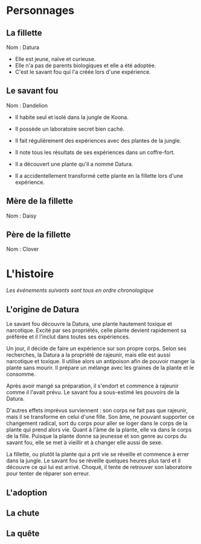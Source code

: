 # Personnages

## La fillette
Nom : Datura

- Elle est jeune, naïve et curieuse.
- Elle n'a pas de parents biologiques et elle a été adoptée.
- C'est le savant fou qui l'a créée lors d'une expérience.

## Le savant fou
Nom : Dandelion

- Il habite seul et isolé dans la jungle de Koona.
- Il possède un laboratoire secret bien caché.
- Il fait régulièrement des expériences avec des plantes de la jungle.
- Il note tous les résultats de ses expériences dans un coffre-fort.

- Il a découvert une plante qu'il a nommé Datura.
- Il a accidentellement transformé cette plante en la fillette lors d'une expérience.

## Mère de la fillette
Nom : Daisy

## Père de la fillette
Nom : Clover

# L'histoire

_Les événements suivants sont tous en ordre chronologique_

## L'origine de Datura
Le savant fou découvre la Datura, une plante hautement toxique et narcotique. Excité par ses propriétés, celle plante devient rapidement sa préférée et il l'inclut dans toutes ses expériences.

Un jour, il décide de faire un expérience sur son propre corps. Selon ses recherches, la Datura a la propriété de rajeunir, mais elle est aussi narcotique et toxique. Il utilise alors un antipoison afin de pouvoir manger la plante sans mourir. Il prépare un mélange avec les graines de la plante et le consomme.

Après avoir mangé sa préparation, il s'endort et commence à rajeunir comme il l'avait prévu. Le savant fou a sous-estimé les pouvoirs de la Datura.

D'autres effets imprévus surviennent : son corps ne fait pas que rajeunir, mais il se transforme en celui d'une fille. Son âme, ne pouvant supporter ce changement radical, sort du corps pour aller se loger dans le corps de la plante qui prend alors vie. Quant à l'âme de la plante, elle va dans le corps de la fille. Puisque la plante donne sa jeunesse et son genre au corps du savant fou, elle se met à vieillir et à changer elle aussi de sexe.

La fillette, ou plutôt la plante qui a prit vie se réveille et commence à errer dans la jungle. Le savant fou se réveille quelques heures plus tard et il découvre ce qui lui est arrivé. Choqué, il tente de retrouver son laboratoire pour tenter de réparer son erreur.

## L'adoption


## La chute


## La quête
